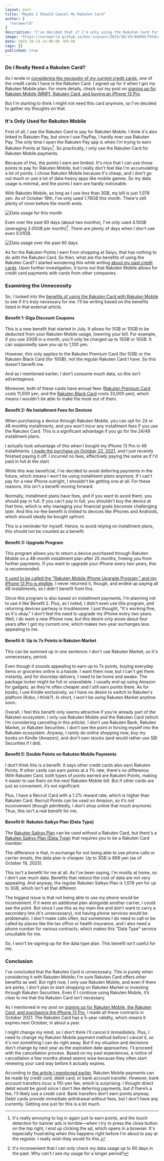```yaml
---
layout: post
title: "Maybe I Should Cancel My Rakuten Card"
author: [
  "noraworld"
]
description: "I've decided that if I'm only using the Rakuten Card for Rakuten Mobile payments, it's not really benefiting me."
image: "https://noraworld.github.io/box-ivysaur/2025/10/19/46860cf92dce4da1d9f6d1cb7b2735e0.png"
date: 2025-10-19 14:00:00 +09:00
tags: []
published: true
---
```


### Do I Really Need a Rakuten Card?
As I wrote in [considering the necessity of my current credit cards](https://noraworld.github.io/blog/credit-card-necessity), one of the credit cards I have is the Rakuten Card. I signed up for it when I got my Rakuten Mobile plan. For more details, check out my post on [signing up for Rakuten Mobile (MNP), Rakuten Card, and buying an iPhone 13 Pro](https://noraworld.github.io/blog/rakuten-mobile-and-card-and-iphone).

But I'm starting to think I might not need this card anymore, so I've decided to gather my thoughts on that.

### It's Only Used for Rakuten Mobile
First of all, I use the Rakuten Card to pay for Rakuten Mobile. I think it's also linked to Rakuten Pay, but since I use PayPay, I hardly ever use Rakuten Pay. The only time I open the Rakuten Pay app is when I'm trying to earn Rakuten Points at Seiyu[^rakuten_pay_app]. So practically, I only use the Rakuten Card for Rakuten Mobile payments.

[^rakuten_pay_app]: It's really annoying to log in again just to earn points, and the touch detection for banner ads is terrible—when I try to press the close button on the top right, I end up clicking the ad, which opens in a browser. It's especially frustrating when this happens right before I'm about to pay at the register. I really wish they would fix this.

Because of this, the points I earn are limited. It's nice that I can use those points to pay for Rakuten Mobile, but I really don't feel like I'm accumulating a lot of points. I chose Rakuten Mobile because it's cheap, and I don't go out much or use a lot of data-heavy apps like mobile games. So my data usage is minimal, and the points I earn are hardly noticeable.

With Rakuten Mobile, as long as I use less than 3GB, my bill is just 1,078 yen. As of October 19th, I've only used 1.78GB this month. There's still plenty of room before the month ends.

![Data usage for this month](https://noraworld.github.io/box-ivysaur/2025/10/19/6a567a9f3823873d61754f139223e856.png)

Even over the past 60 days (about two months), I've only used 4.10GB (averaging 2.05GB per month)[^rakuten_mobile_data_usage]. There are plenty of days when I don't use even 0.01GB.

[^rakuten_mobile_data_usage]: It's inconvenient that I can only check my data usage up to 60 days in the past. Why can't I see my usage for a longer period?

![Data usage over the past 60 days](https://noraworld.github.io/box-ivysaur/2025/10/19/3b75526bd4959e241d27b706de25eb83.png)

As for the Rakuten Points I earn from shopping at Seiyu, that has nothing to do with the Rakuten Card. So then, what are the benefits of using the Rakuten Card? I started wondering this while writing [about my past credit cards](https://noraworld.github.io/blog/successive-credit-card). Upon further investigation, it turns out that Rakuten Mobile allows for credit card payments with cards from other companies.

### Examining the Unnecessity
So, I looked into the [benefits of using the Rakuten Card with Rakuten Mobile](https://appllio.com/rakuten-mobile-rakuten-card) to see if it's truly necessary for me. I'll be writing based on the benefits listed in that external article.

#### Benefit 1: Giga Discount Coupons
This is a new benefit that started in July. It allows for 5GB or 10GB to be deducted from your Rakuten Mobile usage, lowering your bill. For example, if you use 20GB in a month, you'll only be charged up to 15GB or 10GB. It can supposedly save you up to 1,100 yen.

However, this only applies to the Rakuten Premium Card (for 5GB) or the Rakuten Black Card (for 10GB), not the regular Rakuten Card I have. So this doesn't benefit me.

And as I mentioned earlier, I don't consume much data, so this isn't advantageous.

Moreover, both of these cards have annual fees ([Rakuten Premium Card](https://www.rakuten-card.co.jp/card/rakuten-premium-card/) costs 11,000 yen, and the [Rakuten Black Card](https://www.rakuten-card.co.jp/card/black_card/) costs 33,000 yen), which means I wouldn't be able to make the most out of them.

#### Benefit 2: No Installment Fees for Devices
When purchasing a device through Rakuten Mobile, you can opt for 24 or 48 monthly installments, and you won't incur any installment fees if you use the Rakuten Card. This is a significant advantage if you go for the 24/48 installment plans.

I actually took advantage of this when I bought my iPhone 13 Pro in 48 installments. [I made the purchase on October 22, 2021](https://noraworld.github.io/blog/rakuten-mobile-and-card-and-iphone), and I just recently finished paying it off. I incurred no fees, effectively paying the same as if I'd paid in full at the start.

While this was beneficial, I've decided to avoid deferring payments in the future, which means I won't be using installment plans anymore. If I can't pay for a new iPhone outright, I shouldn't be getting one at all. For these reasons, this isn't a benefit moving forward.

Normally, installment plans have fees, and if you want to avoid them, you should pay in full. If you can't pay in full, you shouldn't buy the device at that time, which is why managing your financial goals becomes challenging later. And this no-fee benefit is limited to devices like iPhones and Androids, which should ideally be bought upfront.

This is a reminder for myself. Hence, to avoid relying on installment plans, this should not be counted as a benefit.

#### Benefit 3: Upgrade Program
This program allows you to return a device purchased through Rakuten Mobile on a 48-month installment plan after 25 months, freeing you from further payments. If you want to upgrade your iPhone every two years, this is recommended.

[It used to be called the "Rakuten Mobile iPhone Upgrade Program," and my iPhone 13 Pro is eligible](https://noraworld.github.io/blog/rakuten-mobile-and-card-and-iphone#%E6%A5%BD%E5%A4%A9%E3%83%A2%E3%83%90%E3%82%A4%E3%83%AB-iphone-%E3%82%A2%E3%83%83%E3%83%97%E3%82%B0%E3%83%AC%E3%83%BC%E3%83%89%E3%83%97%E3%83%AD%E3%82%B0%E3%83%A9%E3%83%A0). I never returned it, though, and ended up paying all 48 installments, so I didn't benefit from this.

Since this program is also based on installment payments, I'm planning not to use it like Benefit 2. Plus, as I noted, I didn't even use this program, and returning devices partway is troublesome. I just thought, "It's working fine, so it's okay." I don't feel the need to upgrade my iPhone every two years. Well, I do want a new iPhone now, but this desire only arose about four years after I got my current one, which makes two-year exchanges less appealing to me.

#### Benefit 4: Up to 7x Points in Rakuten Market
This can be summed up in one sentence: I don't use Rakuten Market, so it's unnecessary, period.

Even though it sounds appealing to earn up to 7x points, buying everyday items or groceries online is a hassle. I want them now, but I can't get them instantly, and for doorstep delivery, I need to be home and awake. The package locker might be full or unavailable. I usually end up using Amazon for gadgets, as they’re often cheaper and I still earn points there. As for books, I use Kindle exclusively, so I have no desire to switch to Rakuten's platform (Kobo, I think?). In short, I won't be using Rakuten Market anytime soon.

Overall, I feel this benefit only seems attractive if you're already part of the Rakuten ecosystem. I only use Rakuten Mobile and the Rakuten Card (which I’m considering canceling in this article). I don’t use Rakuten Bank, Rakuten Market, or Rakuten Securities. I don't see the point in forcing myself into the Rakuten ecosystem. Anyway, I rarely do online shopping now, buy my books on Kindle (Amazon), and don't own stocks (and would rather use SBI Securities if I did).

#### Benefit 5: Double Points on Rakuten Mobile Payments
I don’t think this is a benefit. It says other credit cards also earn Rakuten Points. If other cards can earn points at a 1% rate, there's no difference. With Rakuten Card, both types of points earned are Rakuten Points, making it easier to use them on the next Rakuten Mobile bill. But if other cards are just as convenient, it’s not significant.

Plus, I have a Recruit Card with a 1.2% reward rate, which is higher than Rakuten Card. Recruit Points can be used on Amazon, so it’s not inconvenient (though admittedly, I don’t shop online that much anymore). Thus, this isn't a real benefit for me.

#### Benefit 6: Rakuten Saikyo Plan (Data Type)
The [Rakuten Saikyo Plan](https://network.mobile.rakuten.co.jp/fee/saikyo-plan/detail/) can be used without a Rakuten Card, but there's a [Rakuten Saikyo Plan (Data Type)](https://network.mobile.rakuten.co.jp/fee/saikyo-plan/data-type/) that requires you to be a Rakuten Card member.

The difference is that, in exchange for not being able to use phone calls or carrier emails, the data plan is cheaper. Up to 3GB is 968 yen (as of October 19, 2025).

This isn't a benefit for me at all. As I've been saying, I'm mostly at home, so I don't use much data. Benefits that reduce the cost of data are not very appealing. And anyway, the regular Rakuten Saikyo Plan is 1,078 yen for up to 3GB, which isn't all that different.

The biggest issue is that not being able to use my phone would be inconvenient. If it were an additional plan alongside another carrier, I could see the point. But since I use this as my main line and don’t want to carry a secondary line (it's unnecessary), not having phone services would be problematic. I don't make calls often, but sometimes I do need to call or be called by places like the tax office or health insurance, and I also need a phone number for various contracts, which makes this "Data Type" service unsuitable for me.

So, I won't be signing up for the data type plan. This benefit isn’t useful for me.

### Conclusion
I've concluded that the Rakuten Card is unnecessary. This is purely when considering it with Rakuten Mobile; I'm sure Rakuten Card offers other benefits as well. But right now, I only use Rakuten Mobile, and even if there are perks, I don't plan to start shopping on Rakuten Market or investing through Rakuten Securities. Even if I continue using Rakuten Mobile, it’s clear to me that the Rakuten Card isn’t necessary.

As I mentioned in my post on [signing up for Rakuten Mobile, the Rakuten Card, and purchasing the iPhone 13 Pro](https://noraworld.github.io/blog/rakuten-mobile-and-card-and-iphone), I made all these contracts in October 2021. The Rakuten Card has a 5-year validity, which means it expires next October, in about a year.

I might change my mind, so I don't think I'll cancel it immediately. Plus, I need to change my Rakuten Mobile payment method before I cancel it, so it's not something I can do right away. But if my situation and decisions don't change by next year as the expiration date approaches, I'll proceed with the cancellation process. Based on my past experiences, a notice of cancellation a few months ahead seems wise because they often start renewing your card way before it actually expires.

According to [the article I mentioned earlier](https://appllio.com/rakuten-mobile-rakuten-card#h310), Rakuten Mobile payments can be made by credit card, debit card, or bank account transfer. However, bank account transfers incur a 110-yen fee, which is surprising. I thought direct debit would be good since I don’t like deferring payments, but if there’s a fee, I'll likely use a credit card. Bank transfers don’t earn points anyway. Debit cards provide immediate withdrawal without fees, but I don't have any currently. Getting one just for this is a bit much.
